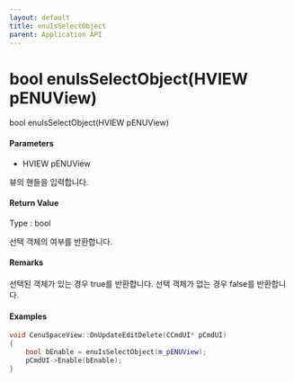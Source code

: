 ```yaml
---
layout: default
title: enuIsSelectObject
parent: Application API
---
```

# bool enuIsSelectObject\(HVIEW pENUView\)

bool enuIsSelectObject\(HVIEW pENUView\)

#### Parameters

* HVIEW pENUView

뷰의 핸들을 입력합니다.

#### Return Value

Type : bool

선택 객체의 여부를 반환합니다.

#### Remarks

선택된 객체가 있는 경우 true를 반환합니다. 선택 객체가 없는 경우 false를 반환합니다.

#### Examples

```cpp
void CenuSpaceView::OnUpdateEditDelete(CCmdUI* pCmdUI)
{
	bool bEnable = enuIsSelectObject(m_pENUView);
	pCmdUI->Enable(bEnable);
}
```



